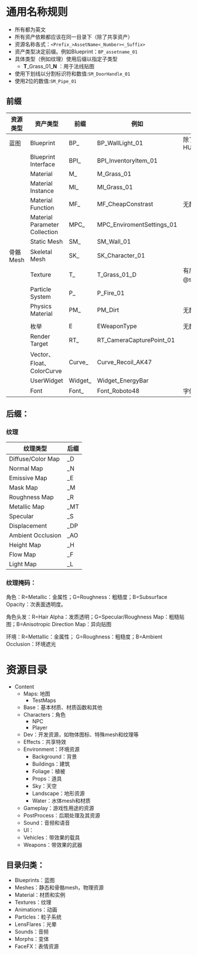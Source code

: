 # 通用名称规则

- 所有都为英文
- 所有资产依赖都应该在同一目录下（除了共享资产）
- 资源名称各式：`<Prefix_>AssetName<_Number><_Suffix>`
- 资产类型决定前缀。例如Blueprint：`BP_assetname_01`
- 具体类型（例如纹理）使用后缀以指定子类型
  - **T**_Grass_01\_**N** ：用于法线贴图
- 使用下划线以分割标识符和数值:`SM_DoorHandle_01`
- 使用2位的数值:`SM_Pipe_01`

## 前缀

| 资源类型 | 资产类型                      | 前缀    | 例如                      | 解释                                       |
| -------- | ----------------------------- | ------- | ------------------------- | ------------------------------------------ |
| 蓝图     | Blueprint                     | BP_     | BP_WallLight_01           | 除了从常规类继承的：HUD/GameMode/Character |
|          | Blueprint Interface           | BPI_    | BPI_InventoryItem_01      |                                            |
|          | Material                      | M_      | M_Grass_01                |                                            |
|          | Material Instance             | MI_     | MI_Grass_01               |                                            |
|          | Material Function             | MF_     | MF_CheapConstrast         | 无数字                                     |
|          | Material Parameter Collection | MPC_    | MPC_EnviromentSettings_01 |                                            |
|          | Static Mesh                   | SM_     | SM_Wall_01                |                                            |
| 骨骼Mesh | Skeletal Mesh                 | SK_     | SK_Character_01           |                                            |
|          | Texture                       | T_      | T_Grass_01_D              | 有后缀以表明纹理用途。@see后缀表           |
|          | Particle System               | P_      | P_Fire_01                 |                                            |
|          | Physics Material              | PM_     | PM_Dirt                   | 无数字                                     |
|          |                               |         |                           |                                            |
|          | 枚举                          | E       | EWeaponType               | 无数字，如同代码约定                       |
|          | Render Target                 | RT_     | RT_CameraCapturePoint_01  |                                            |
|          | Vector、Float、ColorCurve     | Curve_  | Curve_Recoil_AK47         |                                            |
|          | UserWidget                    | Widget_ | Widget_EnergyBar          |                                            |
|          | Font                          | Font_   | Font_Roboto48             | 字体大小包含在名字里                       |

## 后缀：

### 纹理

| 纹理类型          | 后缀 |
| ----------------- | ---- |
| Diffuse/Color Map | _D   |
| Normal Map        | _N   |
| Emissive Map      | _E   |
| Mask Map          | _M   |
| Roughness Map     | _R   |
| Metallic Map      | _MT  |
| Specular          | _S   |
| Displacement      | _DP  |
| Ambient Occlusion | _AO  |
| Height Map        | _H   |
| Flow Map          | _F   |
| Light Map         | _L   |



### 纹理掩码：

角色：R=Metallic：金属性；G=Roughness：粗糙度；B=Subsurface Opacity：次表面透明度。

角色头发：R=Hair Alpha：发质透明；G=Specular/Roughness Map：粗糙贴图；B=Anisotropic Direction Map：异向贴图

环境：R=Mettallic：金属性； G=Roughness：粗糙度；B=Ambient Occlusion：环境遮光

# 资源目录

- Content
  - Maps: 地图
    - TestMaps
  - Base：基本材质、材质函数和其他
  - Characters：角色
    - NPC
    - Player
  - Dev：开发资源，如物体图标、特殊mesh和纹理等
  - Effects：共享特效
  - Environment：环境资源
    - Background：背景
    - Buildings：建筑
    - Foliage：植被
    - Props：道具
    - Sky：天空
    - Landscape：地形资源
    - Water：水体mesh和材质
  - Gameplay：游戏性用途的资源
  - PostProcess：后期处理及其资源
  - Sound：音频和语音
  - UI：
  - Vehicles：带效果的载具
  - Weapons：带效果的武器

## 目录归类：

* Blueprints：蓝图
* Meshes：静态和骨骼mesh，物理资源
* Material：材质和实例
* Textures：纹理
* Animations：动画
* Particles：粒子系统
* LensFlares：光晕
* Sounds：音频
* Morphs：变体
* FaceFX：表情资源